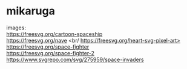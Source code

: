 # mikaruga


images: <br/>
https://freesvg.org/cartoon-spaceship <br/>
https://freesvg.org/nave <br/
https://freesvg.org/heart-svg-pixel-art><br/>
https://freesvg.org/space-fighter<br/>
https://freesvg.org/space-fighter-2<br/>
https://www.svgrepo.com/svg/275959/space-invaders<br/>

